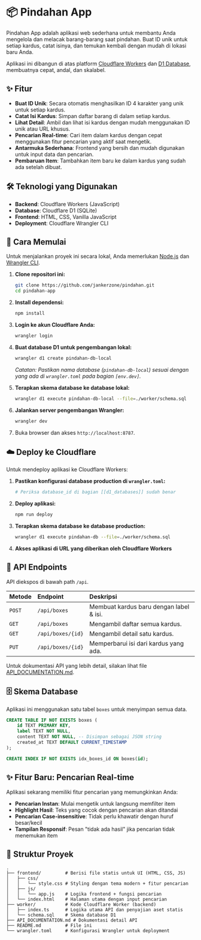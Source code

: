 # 📦 Pindahan App

Pindahan App adalah aplikasi web sederhana untuk membantu Anda mengelola dan melacak barang-barang saat pindahan. Buat ID unik untuk setiap kardus, catat isinya, dan temukan kembali dengan mudah di lokasi baru Anda.

Aplikasi ini dibangun di atas platform [Cloudflare Workers](https://workers.cloudflare.com/) dan [D1 Database](https://developers.cloudflare.com/d1/), membuatnya cepat, andal, dan skalabel.

## ✨ Fitur

- **Buat ID Unik**: Secara otomatis menghasilkan ID 4 karakter yang unik untuk setiap kardus.
- **Catat Isi Kardus**: Simpan daftar barang di dalam setiap kardus.
- **Lihat Detail**: Ambil dan lihat isi kardus dengan mudah menggunakan ID unik atau URL khusus.
- **Pencarian Real-time**: Cari item dalam kardus dengan cepat menggunakan fitur pencarian yang aktif saat mengetik.
- **Antarmuka Sederhana**: Frontend yang bersih dan mudah digunakan untuk input data dan pencarian.
- **Pembaruan Item**: Tambahkan item baru ke dalam kardus yang sudah ada setelah dibuat.

## 🛠️ Teknologi yang Digunakan

- **Backend**: Cloudflare Workers (JavaScript)
- **Database**: Cloudflare D1 (SQLite)
- **Frontend**: HTML, CSS, Vanilla JavaScript
- **Deployment**: Cloudflare Wrangler CLI

## 🚀 Cara Memulai

Untuk menjalankan proyek ini secara lokal, Anda memerlukan [Node.js](https://nodejs.org/) dan [Wrangler CLI](https://developers.cloudflare.com/workers/wrangler/install-and-update/).

1.  **Clone repositori ini:**
    ```bash
    git clone https://github.com/jankerzone/pindahan.git
    cd pindahan-app
    ```

2.  **Install dependensi:**
    ```bash
    npm install
    ```

3.  **Login ke akun Cloudflare Anda:**
    ```bash
    wrangler login
    ```

4.  **Buat database D1 untuk pengembangan lokal:**
    ```bash
    wrangler d1 create pindahan-db-local
    ```
    *Catatan: Pastikan nama database (`pindahan-db-local`) sesuai dengan yang ada di `wrangler.toml` pada bagian `[env.dev]`.*

5.  **Terapkan skema database ke database lokal:**
    ```bash
    wrangler d1 execute pindahan-db-local --file=./worker/schema.sql
    ```

6.  **Jalankan server pengembangan Wrangler:**
    ```bash
    wrangler dev
    ```

7.  Buka browser dan akses `http://localhost:8787`.

## ☁️ Deploy ke Cloudflare

Untuk mendeploy aplikasi ke Cloudflare Workers:

1.  **Pastikan konfigurasi database production di `wrangler.toml`:**
    ```bash
    # Periksa database_id di bagian [[d1_databases]] sudah benar
    ```

2.  **Deploy aplikasi:**
    ```bash
    npm run deploy
    ```

3.  **Terapkan skema database ke database production:**
    ```bash
    wrangler d1 execute pindahan-db --file=./worker/schema.sql
    ```

4.  **Akses aplikasi di URL yang diberikan oleh Cloudflare Workers**

## 📝 API Endpoints

API diekspos di bawah path `/api`.

| Metode | Endpoint          | Deskripsi                               |
| :----- | :---------------- | :-------------------------------------- |
| `POST` | `/api/boxes`      | Membuat kardus baru dengan label & isi. |
| `GET`  | `/api/boxes`      | Mengambil daftar semua kardus.          |
| `GET`  | `/api/boxes/{id}` | Mengambil detail satu kardus.           |
| `PUT`  | `/api/boxes/{id}` | Memperbarui isi dari kardus yang ada.   |

Untuk dokumentasi API yang lebih detail, silakan lihat file [API_DOCUMENTATION.md](./API_DOCUMENTATION.md).

## 🗄️ Skema Database

Aplikasi ini menggunakan satu tabel `boxes` untuk menyimpan semua data.

```sql
CREATE TABLE IF NOT EXISTS boxes (
    id TEXT PRIMARY KEY,
    label TEXT NOT NULL,
    content TEXT NOT NULL, -- Disimpan sebagai JSON string
    created_at TEXT DEFAULT CURRENT_TIMESTAMP
);

CREATE INDEX IF NOT EXISTS idx_boxes_id ON boxes(id);
```

## ✨ Fitur Baru: Pencarian Real-time

Aplikasi sekarang memiliki fitur pencarian yang memungkinkan Anda:

- **Pencarian Instan**: Mulai mengetik untuk langsung memfilter item
- **Highlight Hasil**: Teks yang cocok dengan pencarian akan ditandai
- **Pencarian Case-insensitive**: Tidak perlu khawatir dengan huruf besar/kecil
- **Tampilan Responsif**: Pesan "tidak ada hasil" jika pencarian tidak menemukan item

## 📂 Struktur Proyek

```
.
├── frontend/         # Berisi file statis untuk UI (HTML, CSS, JS)
│   ├── css/
│   │   └── style.css # Styling dengan tema modern + fitur pencarian
│   ├── js/
│   │   └── app.js    # Logika frontend + fungsi pencarian
│   └── index.html    # Halaman utama dengan input pencarian
├── worker/           # Kode Cloudflare Worker (backend)
│   ├── index.ts      # Logika utama API dan penyajian aset statis
│   └── schema.sql    # Skema database D1
├── API_DOCUMENTATION.md # Dokumentasi detail API
├── README.md         # File ini
└── wrangler.toml     # Konfigurasi Wrangler untuk deployment
```
